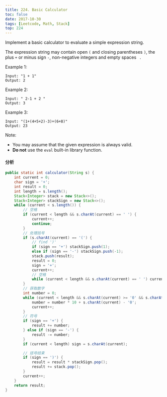 ```yaml
---
title: 224. Basic Calculator
toc: false
date: 2017-10-30
tags: [Leetcode, Math, Stack]
top: 224
---
```


Implement a basic calculator to evaluate a simple expression string.

The expression string may contain open `(` and closing parentheses `)`, the plus `+` or minus sign `-`, non-negative integers and empty spaces ` `.

Example 1:

```
Input: "1 + 1"
Output: 2
```

Example 2:

```
Input: " 2-1 + 2 "
Output: 3
```

Example 3:

```
Input: "(1+(4+5+2)-3)+(6+8)"
Output: 23
```

Note:

* You may assume that the given expression is always valid.
* **Do not** use the `eval` built-in library function.

#### 分析

```java
public static int calculator(String s) {
    int current = 0;
    char sign = '+';
    int result = 0;
    int length = s.length();
    Stack<Integer> stack = new Stack<>();
    Stack<Integer> stackSign = new Stack<>();
    while (current < s.length()) {
        // 空格
        if (current < length && s.charAt(current) == ' ') {
            current++;
            continue;
        }
        // 处理括号
        if (s.charAt(current) == '(') {
            // find ')'
            if (sign == '+') stackSign.push(1);
            else if (sign == '-') stackSign.push(-1);
            stack.push(result);
            result = 0;
            sign = '+';
            current++;
            // 空格
            while (current < length && s.charAt(current) == ' ') current++;
        }
        // 获取数字
        int number = 0;
        while (current < length && s.charAt(current) >= '0' && s.charAt(current) <= '9') {
            number = number * 10 + s.charAt(current) - '0';
            current++;
        }
        // 符号
        if (sign == '+') {
            result += number;
        } else if (sign == '-') {
            result -= number;
        }
        if (current < length) sign = s.charAt(current);

        // 括号结束
        if (sign == ')') {
            result = result * stackSign.pop();
            result += stack.pop();
        }
        current++;
    }
    return result;
}
```